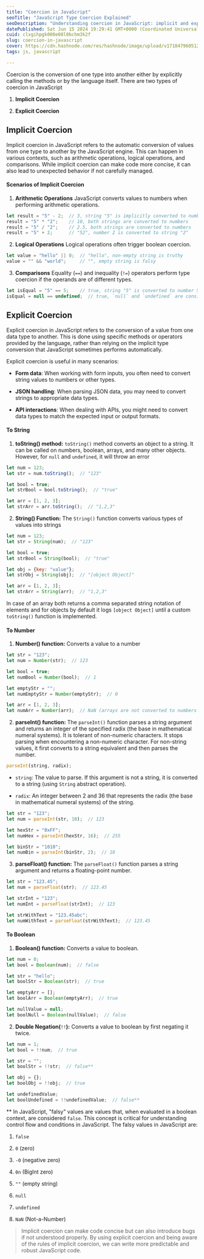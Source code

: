 ```yaml
---
title: "Coercion in JavaScript"
seoTitle: "JavaScript Type Coercion Explained"
seoDescription: "Understanding coercion in JavaScript: implicit and explicit type conversions, their scenarios, and methods to ensure predictable code behavior"
datePublished: Sat Jun 15 2024 19:29:41 GMT+0000 (Coordinated Universal Time)
cuid: clxgihpgk000e08l0bchm3k2f
slug: coercion-in-javascript
cover: https://cdn.hashnode.com/res/hashnode/image/upload/v1718479605121/243ad4d5-ade1-4c7d-bf03-073a8947d7d5.png
tags: js, javascript

---
```


Coercion is the conversion of one type into another either by explicitly calling the methods or by the language itself. There are two types of coercion in JavaScript

1. **Implicit Coercion**
    
2. **Explicit Coercion**
    

## Implicit Coercion

Implicit coercion in JavaScript refers to the automatic conversion of values from one type to another by the JavaScript engine. This can happen in various contexts, such as arithmetic operations, logical operations, and comparisons. While implicit coercion can make code more concise, it can also lead to unexpected behavior if not carefully managed.

#### Scenarios of Implicit Coercion

1. **Arithmetic Operations** JavaScript converts values to numbers when performing arithmetic operations.
    

```javascript
let result = "5" - 2;  // 3, string "5" is implicitly converted to number 5 
result = "5" * "2";    // 10, both strings are converted to numbers 
result = "5" / "2";    // 2.5, both strings are converted to numbers 
result = "5" + 2;      // "52", number 2 is converted to string "2"
```

2. **Logical Operations** Logical operations often trigger boolean coercion.
    

```javascript
let value = "hello" || 0;  // "hello", non-empty string is truthy 
value = "" && "world";     // "", empty string is falsy
```

3. **Comparisons** Equality (`==`) and inequality (`!=`) operators perform type coercion if the operands are of different types.
    

```javascript
let isEqual = "5" == 5;    // true, string "5" is converted to number 5 
isEqual = null == undefined;  // true, `null` and `undefined` are considered equal isEqual = "0" == false;    // true, string "0" is converted to number 0 and compared to false (which is also 0)
```

## Explicit Coercion

Explicit coercion in JavaScript refers to the conversion of a value from one data type to another. This is done using specific methods or operators provided by the language, rather than relying on the implicit type conversion that JavaScript sometimes performs automatically.

Explicit coercion is useful in many scenarios:

* **Form data**: When working with form inputs, you often need to convert string values to numbers or other types.
    
* **JSON handling**: When parsing JSON data, you may need to convert strings to appropriate data types.
    
* **API interactions**: When dealing with APIs, you might need to convert data types to match the expected input or output formats.
    

#### To String

1. **toString() method:** `toString()` method converts an object to a string. It can be called on numbers, boolean, arrays, and many other objects. However, for `null` and `undefined`, it will throw an error
    

```javascript
let num = 123;
let str = num.toString();  // "123"

let bool = true;
let strBool = bool.toString();  // "true"

let arr = [1, 2, 3];
let strArr = arr.toString();  // "1,2,3"
```

2. **String() Function:** The `String()` function converts various types of values into strings
    

```javascript
let num = 123;
let str = String(num);  // "123"

let bool = true;
let strBool = String(bool);  // "true"

let obj = {key: "value"};
let strObj = String(obj);  // "[object Object]"

let arr = [1, 2, 3];
let strArr = String(arr);  // "1,2,3"
```

In case of an array both returns a comma separated string notation of elements and for objects by default it logs `[object Object]` until a custom `toString()` function is implemented.

#### To Number

1. **Number() function:** Converts a value to a number
    

```javascript
let str = "123";
let num = Number(str);  // 123

let bool = true;
let numBool = Number(bool);  // 1

let emptyStr = "";
let numEmptyStr = Number(emptyStr);  // 0

let arr = [1, 2, 3];
let numArr = Number(arr);  // NaN (arrays are not converted to numbers this way)
```

2. **parseInt() function:** The `parseInt()` function parses a string argument and returns an integer of the specified radix (the base in mathematical numeral systems). It is tolerant of non-numeric characters. It stops parsing when encountering a non-numeric character. For non-string values, it first converts to a string equivalent and then parses the number.
    

```javascript
parseInt(string, radix);
```

* `string`: The value to parse. If this argument is not a string, it is converted to a string (using `String` abstract operation).
    
* `radix`: An integer between 2 and 36 that represents the radix (the base in mathematical numeral systems) of the string.
    

```javascript
let str = "123";
let num = parseInt(str, 10);  // 123

let hexStr = "0xFF";
let numHex = parseInt(hexStr, 16);  // 255

let binStr = "1010";
let numBin = parseInt(binStr, 2);  // 10
```

3. **parseFloat() function:** The `parseFloat()` function parses a string argument and returns a floating-point number.
    

```javascript
let str = "123.45";
let num = parseFloat(str);  // 123.45

let strInt = "123";
let numInt = parseFloat(strInt);  // 123

let strWithText = "123.45abc";
let numWithText = parseFloat(strWithText);  // 123.45
```

#### To Boolean

1. **Boolean() function:** Converts a value to boolean.
    

```javascript
let num = 0;
let bool = Boolean(num);  // false

let str = "hello";
let boolStr = Boolean(str);  // true

let emptyArr = [];
let boolArr = Boolean(emptyArr);  // true

let nullValue = null;
let boolNull = Boolean(nullValue);  // false
```

2. **Double Negation(**`!!`**):** Converts a value to boolean by first negating it twice.
    

```javascript
let num = 1;
let bool = !!num;  // true

let str = "";
let boolStr = !!str;  // false**

let obj = {};
let boolObj = !!obj;  // true

let undefinedValue;
let boolUndefined = !!undefinedValue;  // false**
```

\*\* In JavaScript, "falsy" values are values that, when evaluated in a boolean context, are considered `false`. This concept is critical for understanding control flow and conditions in JavaScript. The falsy values in JavaScript are:

1. `false`
    
2. `0` (zero)
    
3. `-0` (negative zero)
    
4. `0n` (BigInt zero)
    
5. `""` (empty string)
    
6. `null`
    
7. `undefined`
    
8. `NaN` (Not-a-Number)
    

> Implicit coercion can make code concise but can also introduce bugs if not understood properly. By using explicit coercion and being aware of the rules of implicit coercion, we can write more predictable and robust JavaScript code.